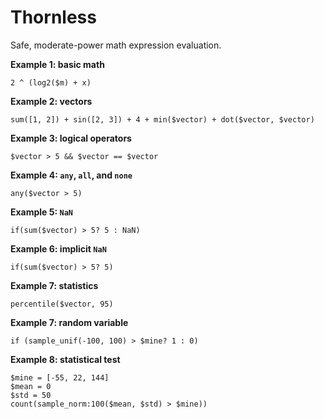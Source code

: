 # Thornless
Safe, moderate-power math expression evaluation.


**Example 1: basic math**
```
2 ^ (log2($m) + x)
```

**Example 2: vectors**
```
sum([1, 2]) + sin([2, 3]) + 4 + min($vector) + dot($vector, $vector)
```

**Example 3: logical operators**
```
$vector > 5 && $vector == $vector
```

**Example 4: `any`, `all`, and `none`**
```
any($vector > 5)
```

**Example 5: `NaN`**
```
if(sum($vector) > 5? 5 : NaN)
```

**Example 6: implicit `NaN`**
```
if(sum($vector) > 5? 5)
```

**Example 7: statistics**
```
percentile($vector, 95)
```

**Example 7: random variable**
```
if (sample_unif(-100, 100) > $mine? 1 : 0)
```

**Example 8: statistical test**
```
$mine = [-55, 22, 144]
$mean = 0
$std = 50
count(sample_norm:100($mean, $std) > $mine))
```


